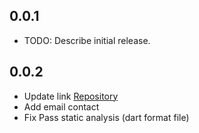 ## 0.0.1

* TODO: Describe initial release.

## 0.0.2

* Update link [Repository](https://github.com/cuongbo28032001/wezen_lib/tree/develop)
* Add email contact
* Fix Pass static analysis (dart format file)